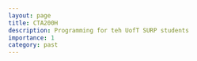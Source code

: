```yaml
---
layout: page
title: CTA200H
description: Programming for teh UofT SURP students
importance: 1
category: past
---
```



